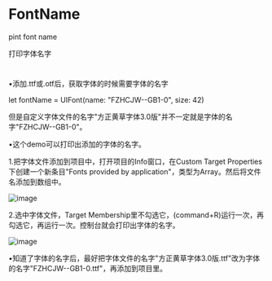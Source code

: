 # FontName
pint font name

打印字体名字
#

•添加.ttf或.otf后，获取字体的时候需要字体的名字

let fontName = UIFont(name: "FZHCJW--GB1-0", size: 42)

但是自定义字体文件的名字"方正黄草字体3.0版"并不一定就是字体的名字"FZHCJW--GB1-0"。

•这个demo可以打印出添加的字体的名字。

1.把字体文件添加到项目中，打开项目的Info窗口，在Custom Target Properties下创建一个新条目"Fonts provided by application"，类型为Array。然后将文件名添加到数组中。

![image](https://github.com/liuyongfa/FontName/blob/master/image_0.png)

2.选中字体文件，Target Membership里不勾选它，(command+R)运行一次，再勾选它，再运行一次。控制台就会打印出字体的名字。

![image](https://github.com/liuyongfa/FontName/blob/master/image_1.png)

•知道了字体的名字后，最好把字体文件的名字"方正黄草字体3.0版.ttf"改为字体的名字"FZHCJW--GB1-0.ttf"，再添加到项目里。
